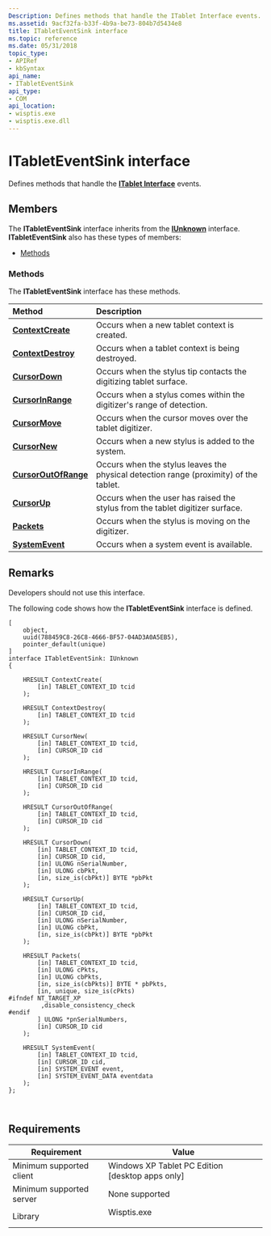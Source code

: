 ```yaml
---
Description: Defines methods that handle the ITablet Interface events.
ms.assetid: 9acf32fa-b33f-4b9a-be73-804b7d5434e8
title: ITabletEventSink interface
ms.topic: reference
ms.date: 05/31/2018
topic_type: 
- APIRef
- kbSyntax
api_name: 
- ITabletEventSink
api_type: 
- COM
api_location: 
- wisptis.exe
- wisptis.exe.dll
---
```


# ITabletEventSink interface

Defines methods that handle the [**ITablet Interface**](itablet.md) events.

## Members

The **ITabletEventSink** interface inherits from the [**IUnknown**](/windows/desktop/api/unknwn/nn-unknwn-iunknown) interface. **ITabletEventSink** also has these types of members:

-   [Methods](#methods)

### Methods

The **ITabletEventSink** interface has these methods.



| Method                                                        | Description                                                                                      |
|:--------------------------------------------------------------|:-------------------------------------------------------------------------------------------------|
| [**ContextCreate**](itableteventsink-contextcreate.md)       | Occurs when a new tablet context is created.<br/>                                          |
| [**ContextDestroy**](itableteventsink-contextdestroy.md)     | Occurs when a tablet context is being destroyed.<br/>                                      |
| [**CursorDown**](itableteventsink-cursordown.md)             | Occurs when the stylus tip contacts the digitizing tablet surface.<br/>                    |
| [**CursorInRange**](itableteventsink-cursorinrange.md)       | Occurs when a stylus comes within the digitizer's range of detection.<br/>                 |
| [**CursorMove**](itableteventsink-cursormove.md)             | Occurs when the cursor moves over the tablet digitizer.<br/>                               |
| [**CursorNew**](itableteventsink-cursornew.md)               | Occurs when a new stylus is added to the system.<br/>                                      |
| [**CursorOutOfRange**](itableteventsink-cursoroutofrange.md) | Occurs when the stylus leaves the physical detection range (proximity) of the tablet.<br/> |
| [**CursorUp**](itableteventsink-cursorup.md)                 | Occurs when the user has raised the stylus from the tablet digitizer surface.<br/>         |
| [**Packets**](itableteventsink-packets.md)                   | Occurs when the stylus is moving on the digitizer.<br/>                                    |
| [**SystemEvent**](itableteventsink-systemevent.md)           | Occurs when a system event is available.<br/>                                              |



 

## Remarks

Developers should not use this interface.

The following code shows how the **ITabletEventSink** interface is defined.

``` syntax
[
    object,
    uuid(788459C8-26C8-4666-BF57-04AD3A0A5EB5),
    pointer_default(unique)
]
interface ITabletEventSink: IUnknown
{

    HRESULT ContextCreate(
        [in] TABLET_CONTEXT_ID tcid
    );

    HRESULT ContextDestroy(
        [in] TABLET_CONTEXT_ID tcid
    );

    HRESULT CursorNew(
        [in] TABLET_CONTEXT_ID tcid,
        [in] CURSOR_ID cid
    );

    HRESULT CursorInRange(
        [in] TABLET_CONTEXT_ID tcid,
        [in] CURSOR_ID cid
    );

    HRESULT CursorOutOfRange(
        [in] TABLET_CONTEXT_ID tcid,
        [in] CURSOR_ID cid
    );

    HRESULT CursorDown(
        [in] TABLET_CONTEXT_ID tcid,
        [in] CURSOR_ID cid,
        [in] ULONG nSerialNumber,
        [in] ULONG cbPkt,
        [in, size_is(cbPkt)] BYTE *pbPkt
    );

    HRESULT CursorUp(
        [in] TABLET_CONTEXT_ID tcid,
        [in] CURSOR_ID cid,
        [in] ULONG nSerialNumber,
        [in] ULONG cbPkt,
        [in, size_is(cbPkt)] BYTE *pbPkt
    );

    HRESULT Packets(
        [in] TABLET_CONTEXT_ID tcid,
        [in] ULONG cPkts,
        [in] ULONG cbPkts,
        [in, size_is(cbPkts)] BYTE * pbPkts,
        [in, unique, size_is(cPkts)
#ifndef NT_TARGET_XP
         ,disable_consistency_check
#endif
        ] ULONG *pnSerialNumbers,
        [in] CURSOR_ID cid
    );

    HRESULT SystemEvent(
        [in] TABLET_CONTEXT_ID tcid,
        [in] CURSOR_ID cid,
        [in] SYSTEM_EVENT event,
        [in] SYSTEM_EVENT_DATA eventdata
    );
};

     
```

## Requirements



| Requirement | Value |
|-------------------------------------|----------------------------------------------------------------------------------------|
| Minimum supported client<br/> | Windows XP Tablet PC Edition \[desktop apps only\]<br/>                          |
| Minimum supported server<br/> | None supported<br/>                                                              |
| Library<br/>                  | <dl> <dt>Wisptis.exe</dt> </dl> |



 

